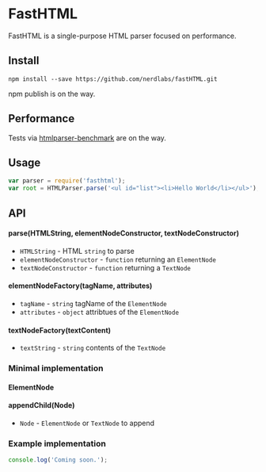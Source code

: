 # FastHTML
FastHTML is a single-purpose HTML parser focused on performance.


## Install

```shell
npm install --save https://github.com/nerdlabs/fastHTML.git
```

npm publish is on the way.

## Performance

Tests via [htmlparser-benchmark](https://github.com/AndreasMadsen/htmlparser-benchmark) are on the way.

## Usage

```js
var parser = require('fasthtml');
var root = HTMLParser.parse('<ul id="list"><li>Hello World</li></ul>');

```

## API

#### parse(HTMLString, elementNodeConstructor, textNodeConstructor)

* `HTMLString` - HTML `string` to parse
* `elementNodeConstructor` - `function` returning an `ElementNode`
* `textNodeConstructor` - `function` returning a `TextNode`

#### elementNodeFactory(tagName, attributes)

* `tagName` - `string` tagName of the `ElementNode`
* `attributes` - `object` attribtues of the `ElementNode`

#### textNodeFactory(textContent)
* `textString` - `string` contents of the `TextNode`


### Minimal implementation

#### ElementNode
#### appendChild(Node)
* `Node` - `ElementNode` or `TextNode` to append

### Example implementation

```js
console.log('Coming soon.');
```
